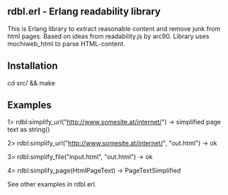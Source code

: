 rdbl.erl - Erlang readability library 
-------------------------------------

This is Erlang library to extract reasonable content and remove junk from html pages. 
Based on ideas from readability.js by arc90.
Library uses mochiweb_html to parse HTML-content.

Installation
------------
cd src/ && make

Examples
--------

1> rdbl:simplify_url("http://www.somesite.at/internet/") -> simplified page text as string()

2> rdbl:simplify_url("http://www.somesite.at/internet/", "out.html") -> ok

3> rdbl:simplify_file("input.html", "out.html") -> ok

4> rdbl:simplify_page(HtmlPageText) -> PageTextSimplified

See other examples in rdbl.erl.
